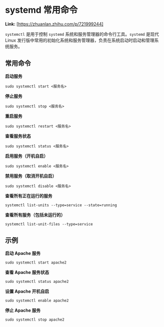 # systemd 常用命令



 **Link:** [https://zhuanlan.zhihu.com/p/721999244]



`systemctl` 是用于控制 `systemd` 系统和服务管理器的命令行工具。`systemd` 是现代 Linux 发行版中常用的初始化系统和服务管理器，负责在系统启动时启动和管理系统服务。

## 常用命令  

**启动服务**

```
sudo systemctl start <服务名>
```

**停止服务**

```
sudo systemctl stop <服务名>
```

**重启服务**

```
sudo systemctl restart <服务名>
```

**查看服务状态**

```
sudo systemctl status <服务名>
```

**启用服务（开机自启）**

```
sudo systemctl enable <服务名>
```

**禁用服务（取消开机自启）**

```
sudo systemctl disable <服务名>
```

**查看所有正在运行的服务**

```
systemctl list-units --type=service --state=running
```

**查看所有服务（包括未运行的）**

```
systemctl list-unit-files --type=service
```
## 示例  

**启动 Apache 服务**

```
sudo systemctl start apache2
```

**查看 Apache 服务状态**

```
sudo systemctl status apache2
```

**设置 Apache 开机自启**

```
sudo systemctl enable apache2
```

**停止 Apache 服务**

```
sudo systemctl stop apache2
```
